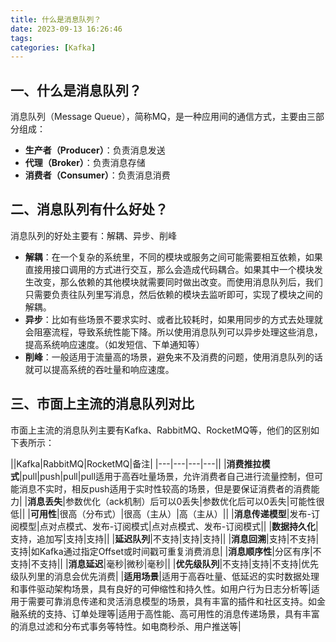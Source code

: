 ```yaml
---
title: 什么是消息队列？
date: 2023-09-13 16:26:46
tags:
categories: [Kafka]
---
```


## 一、什么是消息队列？
消息队列（Message Queue），简称MQ，是一种应用间的通信方式，主要由三部分组成：
* **生产者（Producer）**：负责消息发送
* **代理（Broker）**：负责消息存储
* **消费者（Consumer）**：负责消息消费

## 二、消息队列有什么好处？
消息队列的好处主要有：解耦、异步、削峰

* **解耦**：在一个复杂的系统里，不同的模块或服务之间可能需要相互依赖，如果直接用接口调用的方式进行交互，那么会造成代码耦合。如果其中一个模块发生改变，那么依赖的其他模块就需要同时做出改变。而使用消息队列后，我们只需要负责往队列里写消息，然后依赖的模块去监听即可，实现了模块之间的解耦。
* **异步**：比如有些场景不要求实时、或者比较耗时，如果用同步的方式去处理就会阻塞流程，导致系统性能下降。所以使用消息队列可以异步处理这些消息，提高系统响应速度。（如发短信、下单通知等）
* **削峰**：一般适用于流量高的场景，避免来不及消费的问题，使用消息队列的话就可以提高系统的吞吐量和响应速度。

## 三、市面上主流的消息队列对比
市面上主流的消息队列主要有Kafka、RabbitMQ、RocketMQ等，他们的区别如下表所示：

||Kafka|RabbitMQ|RocketMQ|备注|
|---|---|---|---||
|**消费推拉模式**|pull|push|pull|pull适用于高吞吐量场景，允许消费者自己进行流量控制，但可能消息不实时，相反push适用于实时性较高的场景，但是要保证消费者的消费能力|
|**消息丢失**|参数优化（ack机制）后可以0丢失|参数优化后可以0丢失|可能性很低||
|**可用性**|很高（分布式）|很高（主从）|高（主从）||
|**消息传递模型**|发布-订阅模型|点对点模式、发布-订阅模式|点对点模式、发布-订阅模式||
|**数据持久化**|支持，追加写|支持|支持||
|**延迟队列**|不支持|支持|支持||
|**消息回溯**|支持|不支持|支持|如Kafka通过指定Offset或时间戳可重复消费消息|
|**消息顺序性**|分区有序|不支持|不支持||
|**消息延迟**|毫秒|微秒|毫秒||
|**优先级队列**|不支持|支持|不支持|优先级队列里的消息会优先消费|
|**适用场景**|适用于高吞吐量、低延迟的实时数据处理和事件驱动架构场景，具有良好的可伸缩性和持久性。如用户行为日志分析等|适用于需要可靠消息传递和灵活消息模型的场景，具有丰富的插件和社区支持。如金融系统的支持、订单处理等|适用于高性能、高可用性的消息传递场景，具有丰富的消息过滤和分布式事务等特性。如电商秒杀、用户推送等|